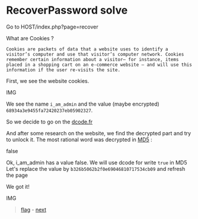 # RecoverPassword solve

Go to HOST/index.php?page=recover

What are Cookies ?

`Cookies are packets of data that a website uses to identify a visitor’s computer and use that visitor’s computer network. Cookies remember certain information about a visitor– for instance, items placed in a shopping cart on an e-commerce website – and will use this information if the user re-visits the site.`

First, we see the website cookies.

IMG

We see the name `i_am_admin` and the value (maybe encrypted) `68934a3e9455fa72420237eb05902327`.

So we decide to go on the <a href="dcode.fr">dcode.fr</a>

And after some research on the website, we find the decrypted part and try to unlock it.
The most rational word was decrypted in <a href="https://en.wikipedia.org/wiki/MD5">MD5</a> :

false

Ok, i_am_admin has a value false. We will use dcode for write `true` in MD5
Let's replace the value by `b326b5062b2f0e69046810717534cb09` and refresh the page

We got it!

IMG

> <a href="../flag">flag</a> - <a href="../../level01">next</a>

